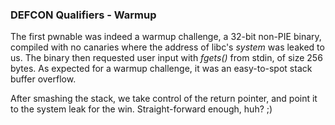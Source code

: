 ### DEFCON Qualifiers - Warmup

The first pwnable was indeed a warmup challenge, a 32-bit non-PIE binary, compiled with no canaries where the address of libc's *system* was leaked to us. The binary then requested user input with *fgets()* from stdin, of size 256 bytes. As expected for a warmup challenge, it was an easy-to-spot stack buffer overflow.

After smashing the stack, we take control of the return pointer, and point it to the system leak for the win. Straight-forward enough, huh? ;)